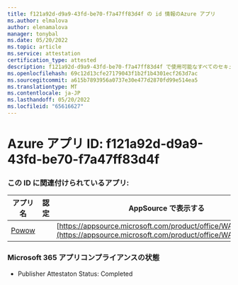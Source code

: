```yaml
---
title: f121a92d-d9a9-43fd-be70-f7a47ff83d4f の id 情報のAzure アプリ
ms.author: elmalova
author: elenamalova
manager: tonybal
ms.date: 05/20/2022
ms.topic: article
ms.service: attestation
certification_type: attested
description: f121a92d-d9a9-43fd-be70-f7a47ff83d4f で使用可能なすべてのセキュリティとコンプライアンス情報。
ms.openlocfilehash: 69c12d13cfe27179043f1b2f1b4301ecf263d7ac
ms.sourcegitcommit: a615b7893956a0737e30e477d2870fd99e514ea5
ms.translationtype: MT
ms.contentlocale: ja-JP
ms.lasthandoff: 05/20/2022
ms.locfileid: "65616627"
---
```

# <a name="azure-app-id-f121a92d-d9a9-43fd-be70-f7a47ff83d4f"></a>Azure アプリ ID: f121a92d-d9a9-43fd-be70-f7a47ff83d4f


### <a name="apps-associated-with-this-id"></a>この ID に関連付けられているアプリ:
| **アプリ名** | **認定** | **AppSource で表示する** |
|--------------|---------------|-----------------------|
| [Powow](../forward/WA200002952.md) |  | [https://appsource.microsoft.com/product/office/WA200002952](https://appsource.microsoft.com/product/office/WA200002952) |

### <a name="microsoft-365-app-compliance-status"></a>Microsoft 365 アプリコンプライアンスの状態
- Publisher Attestaton Status: Completed
